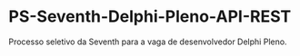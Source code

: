 # PS-Seventh-Delphi-Pleno-API-REST
Processo seletivo da Seventh para a vaga de desenvolvedor Delphi Pleno. 
